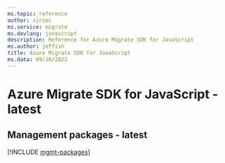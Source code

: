 ```yaml
---
ms.topic: reference
author: xirzec
ms.service: migrate
ms.devlang: javascript
description: Reference for Azure Migrate SDK for JavaScript
ms.author: jeffish
title: Azure Migrate SDK for JavaScript
ms.data: 09/28/2022
---
```

# Azure Migrate SDK for JavaScript - latest

## Management packages - latest
[!INCLUDE [mgmt-packages](migrate-mgmt-index.md)]
